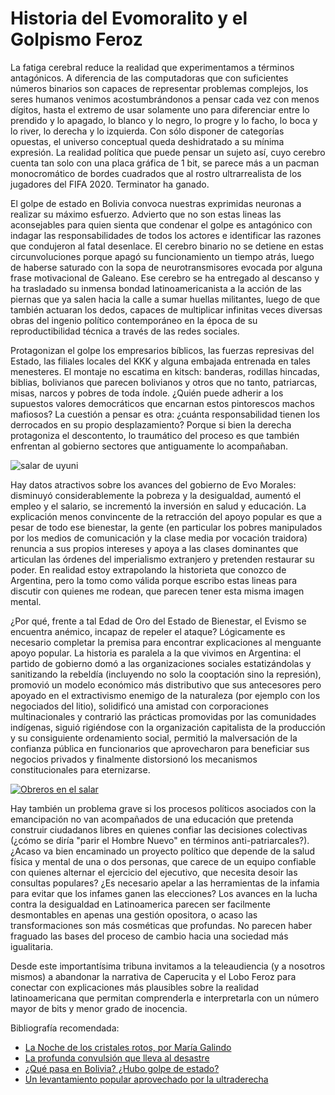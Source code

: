 # Historia del Evomoralito y el Golpismo Feroz


La fatiga cerebral reduce la realidad que experimentamos a términos antagónicos.
A diferencia de las computadoras que con suficientes números binarios son
capaces de representar problemas complejos, los seres humanos venimos
acostumbrándonos a pensar cada vez con menos dígitos, hasta el extremo de usar
solamente uno para diferenciar entre lo prendido y lo apagado, lo blanco y lo
negro, lo progre y lo facho, lo boca y lo river, lo derecha y lo izquierda. Con
sólo disponer de categorías opuestas, el universo conceptual queda deshidratado
a su mínima expresión. La realidad política que puede pensar un sujeto así, cuyo
cerebro cuenta tan solo con una placa gráfica de 1 bit, se parece más a un
pacman monocromático de bordes cuadrados que al rostro ultrarrealista de los
jugadores del FIFA 2020. Terminator ha ganado.

El golpe de estado en Bolivia convoca nuestras exprimidas neuronas a
realizar su máximo esfuerzo. Advierto que no son estas lineas las
aconsejables para quien sienta que condenar el golpe es antagónico con
indagar las responsabilidades de todos los actores e identificar las
razones que condujeron al fatal desenlace. El cerebro binario no se
detiene en estas circunvoluciones porque apagó su funcionamiento un
tiempo atrás, luego de haberse saturado con la sopa de neurotransmisores
evocada por alguna frase motivacional de Galeano. Ese cerebro se ha
entregado al descanso y ha trasladado su inmensa bondad
latinoamericanista a la acción de las piernas que ya salen hacia la
calle a sumar huellas militantes, luego de que también actuaran los
dedos, capaces de multiplicar infinitas veces diversas obras del ingenio
político contemporáneo en la época de su reproductibilidad técnica a
través de las redes sociales.

Protagonizan el golpe los empresarios bíblicos, las fuerzas represivas
del Estado, las filiales locales del KKK y alguna embajada entrenada en
tales menesteres. El montaje no escatima en kitsch: banderas, rodillas
hincadas, biblias, bolivianos que parecen bolivianos y otros que no
tanto, patriarcas, misas, narcos y pobres de toda índole. ¿Quién puede
adherir a los supuestos valores democráticos que encarnan estos
pintorescos machos mafiosos? La cuestión a pensar es otra: ¿cuánta
responsabilidad tienen los derrocados en su propio desplazamiento?
Porque si bien la derecha protagoniza el descontento, lo traumático del
proceso es que también enfrentan al gobierno sectores que antiguamente
lo acompañaban.

![salar de uyuni](https://live.staticflickr.com/65535/49056810616_1cfdf5151c_o.jpg)

Hay datos atractivos sobre los avances del gobierno de Evo Morales:
disminuyó considerablemente la pobreza y la desigualdad, aumentó el
empleo y el salario, se incrementó la inversión en salud y educación. La
explicación menos convincente de la retracción del apoyo popular es que
a pesar de todo ese bienestar, la gente (en particular los pobres
manipulados por los medios de comunicación y la clase media por vocación
traidora) renuncia a sus propios intereses y apoya a las clases
dominantes que articulan las órdenes del imperialismo extranjero y
pretenden restaurar su poder. En realidad estoy extrapolando la
historieta que conozco de Argentina, pero la tomo como válida porque
escribo estas lineas para discutir con quienes me rodean, que parecen
tener esta misma imagen mental.

¿Por qué, frente a tal Edad de Oro del Estado de Bienestar, el Evismo se
encuentra anémico, incapaz de repeler el ataque? Lógicamente es
necesario completar la premisa para encontrar explicaciones al menguante
apoyo popular. La historia es paralela a la que vivimos en Argentina: el
partido de gobierno domó a las organizaciones sociales estatizándolas y
sanitizando la rebeldía (incluyendo no solo la cooptación sino la
represión), promovió un modelo económico más distributivo que sus
antecesores pero apoyado en el extractivismo enemigo de la naturaleza
(por ejemplo con los negociados del litio), solidificó una amistad con
corporaciones multinacionales y contrarió las prácticas promovidas por
las comunidades indígenas, siguió rigiéndose con la organización
capitalista de la producción y su consiguiente ordenamiento social,
permitió la malversación de la confianza pública en funcionarios que
aprovecharon para beneficiar sus negocios privados y finalmente
distorsionó los mecanismos constitucionales para eternizarse.

[![Obreros en el salar](https://live.staticflickr.com/65535/49056291818_c09e2612fb_b.jpg)](https://live.staticflickr.com/65535/49056291818_399ab5bcae_o.jpg)

Hay también un problema grave si los procesos políticos asociados con la
emancipación no van acompañados de una educación que pretenda construir
ciudadanos libres en quienes confiar las decisiones colectivas (¿cómo se
diría \"parir el Hombre Nuevo\" en términos anti-patriarcales?). ¿Acaso
va bien encaminado un proyecto político que depende de la salud física y
mental de una o dos personas, que carece de un equipo confiable con
quienes alternar el ejercicio del ejecutivo, que necesita desoir las
consultas populares? ¿Es necesario apelar a las herramientas de la
infamia para evitar que los infames ganen las elecciones? Los avances en
la lucha contra la desigualdad en Latinoamerica parecen ser facilmente
desmontables en apenas una gestión opositora, o acaso las
transformaciones son más cosméticas que profundas. No parecen haber
fraguado las bases del proceso de cambio hacia una sociedad más
igualitaria.

Desde este importantísima tribuna invitamos a la teleaudiencia (y a
nosotros mismos) a abandonar la narrativa de Caperucita y el Lobo Feroz
para conectar con explicaciones más plausibles sobre la realidad
latinoamericana que permitan comprenderla e interpretarla con un número
mayor de bits y menor grado de inocencia.

Bibliografía recomendada:

-   [La Noche de los cristales rotos, por María
    Galindo](https://www.lavaca.org/portada/bolivia-la-noche-de-los-cristales-rotos-por-maria-galindo/)
-   [La profunda convulsión que lleva al
    desastre](https://desinformemonos.org/bolivia-la-profunda-convulsion-que-lleva-al-desastre/)
-   [¿Qué pasa en Bolivia? ¿Hubo golpe de
    estado?](http://zur.org.uy/content/¿qué-pasa-en-bolivia-¿hubo-golpe-de-estado)
-   [Un levantamiento popular aprovechado por la
    ultraderecha](https://desinformemonos.org/bolivia-un-levantamiento-popular-aprovechado-por-la-ultraderecha/)

